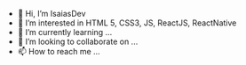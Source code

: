 - 👋 Hi, I’m IsaiasDev
- 👀 I’m interested in HTML 5, CSS3, JS, ReactJS, ReactNative
- 🌱 I’m currently learning ...
- 💞️ I’m looking to collaborate on ...
- 📫 How to reach me ...

<!---
GonFreecssPro/GonFreecssPro is a ✨ special ✨ repository because its `README.md` (this file) appears on your GitHub profile.
You can click the Preview link to take a look at your changes.
--->
